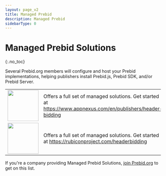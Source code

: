 ```yaml
---
layout: page_v2
title: Managed Prebid
description: Managed Prebid
sidebarType: 0
---
```


# Managed Prebid Solutions
{:.no_toc}

Several Prebid.org members will configure and host your Prebid implementations, helping publishers install Prebid.js, Prebid SDK, and/or Prebid Server.

<table class="cellpadding">
<tr><td><a href="https://www.appnexus.com/en/publishers/header-bidding"><img src="/assets/images/partners/founders/appnexus.png" width="100"></a></td>
<td>Offers a full set of managed solutions. Get started at <a href="https://www.appnexus.com/en/publishers/header-bidding">https://www.appnexus.com/en/publishers/header-bidding</a></td>
</tr>
<tr><td><a href="https://rubiconproject.com/headerbidding"><img src="/assets/images/partners/founders/rubicon.png" width="100"></a></td>
<td>Offers a full set of managed solutions. Get started at <a href="https://rubiconproject.com/headerbidding">https://rubiconproject.com/headerbidding</a></td>
</tr>
</table>

If you're a company providing Managed Prebid Solutions, [join Prebid.org](/overview/what-is-prebid-org.html) to get on this list.
